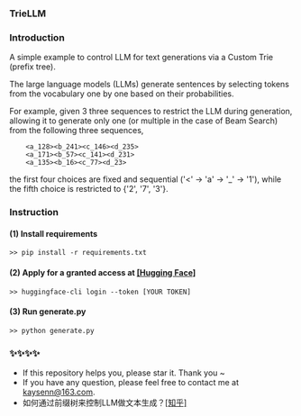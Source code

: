 ﻿### TrieLLM 


### Introduction
A simple example to control LLM for text generations via a Custom Trie (prefix tree).

The large language models (LLMs) generate sentences by selecting tokens from the vocabulary one by one based on their probabilities.

For example, given 3 three sequences to restrict the LLM during generation, allowing it to generate only one (or multiple in the case of Beam Search) from the following three sequences,

        <a_128><b_241><c_146><d_235>
        <a_171><b_57><c_141><d_231>
        <a_135><b_16><c_77><d_23>


the first four choices are fixed and sequential ('<' → 'a' → '_' → '1'), while the fifth choice is restricted to {'2', '7', '3'}.

### Instruction

#### (1) Install requirements 

    >> pip install -r requirements.txt


#### (2) Apply for a granted access at [[Hugging Face]](https://huggingface.co/meta-llama/Llama-3.2-1B)

    >> huggingface-cli login --token [YOUR TOKEN]

#### (3) Run generate.py

    >> python generate.py



### ✨✨✨✨ 
- If this repository helps you, please star it. Thank you ~
- If you have any question, please feel free to contact me at kaysenn@163.com.
- 如何通过前缀树来控制LLM做文本生成？[[知乎]](https://zhuanlan.zhihu.com/p/1604769906)

